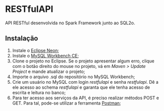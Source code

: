 # RESTfulAPI

API RESTful desenvolvida no Spark Framework junto ao SQL2o.

## Instalação

1. Instale o [Eclipse Neon](http://www.eclipse.org/neon/);
2. Instale o [MySQL Workbench CE](https://www.mysql.com/products/workbench/);
3. Clone o projeto no Eclipse. Se o projeto apresentar algum erro, clique com o botão direito do mouse no projeto, vá em *Maven > Update Project* e mande atualizar o projeto;
4. Importe o arquivo .sql do repositório no MySQL Workbench;
5. Crie um usuário no MySQL com login *restfulapi* e senha *restfulapi*. Dê a ele acesso ao
schema *restfulapi* e garanta que ele tenha acesso de escrita e leitura no banco;
6. Para ter acesso aos serviços da API, é preciso realizar métodos POST e GET. Para tal, pode-se utilizar a ferramenta
[Postman](https://www.getpostman.com/);
